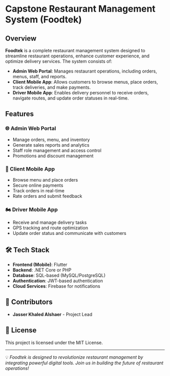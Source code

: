 # Capstone Restaurant Management System (Foodtek)

## Overview
**Foodtek** is a complete restaurant management system designed to streamline restaurant operations, enhance customer experience, and optimize delivery services. The system consists of:

- **Admin Web Portal**: Manages restaurant operations, including orders, menus, staff, and reports.
- **Client Mobile App**: Allows customers to browse menus, place orders, track deliveries, and make payments.
- **Driver Mobile App**: Enables delivery personnel to receive orders, navigate routes, and update order statuses in real-time.

## Features
### 🌐 Admin Web Portal
- Manage orders, menu, and inventory
- Generate sales reports and analytics
- Staff role management and access control
- Promotions and discount management

### 📱 Client Mobile App
- Browse menu and place orders
- Secure online payments
- Track orders in real-time
- Rate orders and submit feedback

### 🏍️ Driver Mobile App
- Receive and manage delivery tasks
- GPS tracking and route optimization
- Update order status and communicate with customers

## 🛠 Tech Stack
- **Frontend (Mobile)**: Flutter
- **Backend**: .NET Core or PHP
- **Database**: SQL-based (MySQL/PostgreSQL)
- **Authentication**: JWT-based authentication
- **Cloud Services**: Firebase for notifications

## 🤝 Contributors
- **Jasser Khaled Alshaer** - Project Lead

## 📜 License
This project is licensed under the MIT License.

---
💡 *Foodtek is designed to revolutionize restaurant management by integrating powerful digital tools. Join us in building the future of restaurant operations!*

